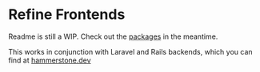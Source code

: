 # Refine Frontends

Readme is still a WIP. Check out the [packages](https://github.com/hammerstonedev/refine-frontends/tree/main/packages) in the meantime.

This works in conjunction with Laravel and Rails backends, which you can find at [hammerstone.dev](https://hammerstone.dev)

